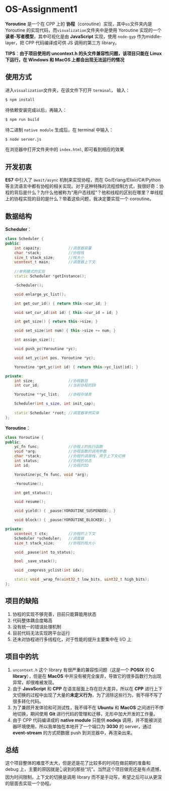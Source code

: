 # OS-Assignment1

**Yoroutine** 是一个在 CPP 上的 **协程**（coroutine）实现，其中`os`文件夹内是 Yoroutine 的实现代码，而`visualization`文件夹中是使用 Yoroutine 实现的一个 **读者-写者模型**，其中可视化是由 **JavaScript** 实现，使用 `node-gyp` 作为middle-layer，把 CPP 代码编译成可供 JS 调用的第三方 library。

**TIPS**：**由于项目使用的 uncontext.h 的头文件兼容性问题，该项目只能在 Linux 下运行，在 Windows 和 MacOS 上都会出现无法运行的情况**

## 使用方式

进入`visualization`文件夹，在该文件下打开 `terminal`， 输入：

```bash
$ npm install
```

待依赖安装完成以后，再输入：

```bash
$ npm run build
```

待二进制 `native module` 生成后，在 terminal 中输入：

```bash
$ node server.js
```

在浏览器中打开文件夹中的 `index.html`, 即可看到相应的效果

## 开发初衷

**ES7** 中引入了 `await/async` 机制来实现协程，而在 Go/Erlang/Elixir/C#/Python 等主流语言中都有协程的相关实现。对于这种特殊的流程控制方式，我很好奇：协程的背后是什么？为什么他被称为“用户态线程”？他和线程的区别在哪里？单线程上的协程实现的目的是什么？带着这些问题，我决定要实现一个 coroutine。

## 数据结构

**Scheduler**：

```c++
class Scheduler {
public:
    int capaity;			//调度器容量
    char *stack;			//协程栈
    size_t stack_size;		//栈大小
    ucontext_t main;		//调度器上下文
	
  	//单例模式的实现
    static Scheduler *getInstance();

    ~Scheduler();

    void enlarge_yc_list();

    int get_cur_id() { return this->cur_id; }

    void set_cur_id(int id) { this->cur_id = id; }

    int get_size() { return this->size; }

    void set_size(int num) { this->size += num; }

    int assign_size();

    void push_yc(Yoroutine *yc);

    void set_yc(int pos, Yoroutine *yc);

    Yoroutine *get_yc(int id) { return this->yc_list[id]; }

private:
    int size;				//协程数目
    int cur_id;				//当前协程的ID

    Yoroutine **yc_list;	//协程存储表

    Scheduler(int s_size, int init_cap);
	
    static Scheduler *root;	//调度器单例实体
};
```

**Yoroutine**：

```c++
class Yoroutine {
public:
    yc_fn func;				//协程上的执行函数
    void *arg;				//协程函数的调用参数
    char *stack;			//协程的调用栈，用于上下文切换
    int status;				//协程的状态
    int id;					//协程的ID

    Yoroutine(yc_fn func, void *arg);

    ~Yoroutine();

    int get_status();

    void resume();

    void yield() { _pause(YOROUTINE_SUSPENDED); }

    void block() { _pause(YOROUTINE_BLOCKED); }

private:
    ucontext_t ctx;			//协程的上下文
    Scheduler *scheduler;	//调度器
    size_t stack_size;		//协程的栈大小

    void _pause(int to_status);

    bool _save_stack();

    void _compress_yclist(int idx);

    static void _wrap_fn(uint32_t low_bits, uint32_t high_bits);
};
```

## 项目的缺陷

1. 协程的实现不够完善，目前只能算能用状态
2. 代码整体耦合度略高
3. 没有统一的错误处理机制
4. 目前代码无法实现跨平台运行
5. 还未对协程进行多线程化，对于性能的提升主要集中在 I/O 上

## 项目中的坑

1. `uncontext.h` 这个 library 有很严重的兼容性问题（这是一个 **POSIX** 的 **C library**），但是在 **MacOS** 中并没有被完全废弃，导致它的很多函数行为出现异常，却很难被发现。
2. 由于 **JavaScript** 和 **CPP** 在语言层面上存在巨大差异，所以在 **CPP** 进行上下文切换的过程中出现了大量的**未定义行为**，为了消除这些行为，我不得不写了很多转化代码。
3. 为了兼顾开发体验和可测试性，我不得不在 **Ubuntu** 和 **MacOS** 之间进行不停地切换，期间使用 **Git** 进行代码的管理和迁移，无形中加大开发的工作量。
4. 由于 CPP 代码编译成的 **native module** 只能供 **nodejs** 调用，并不能被浏览器环境使用，所以我单独在本地开了一个端口为 **3030** 的 server，通过 **event-stream** 的方式把数据 push 到浏览器中，再渲染出来。

## 总结

这个项目整体的难度不太大，但是还是花了比较多的时间在做前期的准备和 debug 上，主要的原因就是👆说到的那些“坑”。当然这个项目做完还是有点遗憾，因为时间限制，上下文的切换是调用 library 而不是手动写，希望之后可以从更深的层面去实现一个协程。